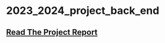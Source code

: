 # 2023_2024_project_back_end

## [Read The Project Report](https://drive.google.com/file/d/1ffypdTe7u2Zf5T6odVttvzlbL0Ke-yIV/view?usp=sharing)

